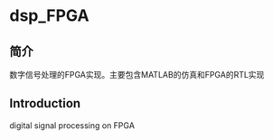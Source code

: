 # dsp_FPGA

## 简介
数字信号处理的FPGA实现。主要包含MATLAB的仿真和FPGA的RTL实现

## Introduction
digital signal processing on FPGA
